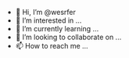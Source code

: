 - 👋 Hi, I’m @wesrfer
- 👀 I’m interested in ...
- 🌱 I’m currently learning ...
- 💞️ I’m looking to collaborate on ...
- 📫 How to reach me ...

<!---
wesrfer/wesrfer is a ✨ special ✨ repository because its `README.md` (this file) appears on your GitHub profile.
You can click the Preview link to take a look at your changes.
--->
